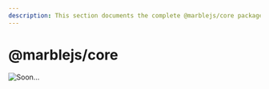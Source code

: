 ```yaml
---
description: This section documents the complete @marblejs/core package API.
---
```


# @marblejs/core

![Soon...](../../../.gitbook/assets/in_progress.png)

